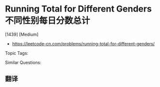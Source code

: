 # Running Total for Different Genders 不同性别每日分数总计

[1439] [Medium]

- https://leetcode-cn.com/problems/running-total-for-different-genders/

Topic Tags:

Similar Questions:

## 翻译
